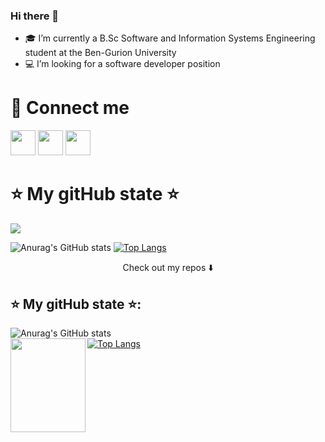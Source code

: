 ### Hi there 👋

<!--
**danaSror/danaSror** is a ✨ _special_ ✨ repository because its `README.md` (this file) appears on your GitHub profile.

Here are some ideas to get you started:

- 🎓 I’m currently a B.Sc Software and Information Systems Engineering student at the Ben-Gurion University
- :computer: I’m looking for a software developer position
- 👯 I’m looking to collaborate on ...
- 🤔 I’m looking for help with ...
- 💬 Ask me about ...
- 📫 How to reach me: ...


-->
- 🎓 I’m currently a B.Sc Software and Information Systems Engineering student at the Ben-Gurion University
- :computer: I’m looking for a software developer position

# :open_hands: Connect me
[<img src="https://cdn1.iconfinder.com/data/icons/social-media-circle-7/512/Circled_Facebook_svg-512.png"  width=40px height=40px />](https://www.facebook.com/dana.yevdaiev)    [<img src="https://cdn1.iconfinder.com/data/icons/social-media-circle-7/512/Circled_Linkedin_svg-512.png"  width=40px height=40px />](https://www.linkedin.com/in/dana-sror-a310b71b1)    [<img src="https://cdn1.iconfinder.com/data/icons/social-network-15/512/mail-512.png"  width=40px height=40px />](mailto:danayevd@post.bgu.ac.il)

# :star: My gitHub state :star:
<!-- my visitors -->
![](https://komarev.com/ghpvc/?username=danaSror&color=ff69b4)


![Anurag's GitHub stats](https://github-readme-stats.vercel.app/api?username=danaSror&show_icons=true&theme=dracula ) [![Top Langs](https://github-readme-stats.vercel.app/api/top-langs/?username=danaSror&layout=compact&theme=dracula)](https://github.com/anuraghazra/github-readme-stats)

<p align="center">
Check out my repos ⬇️
</p>


## :star: My gitHub state :star:: 
![Anurag's GitHub stats](https://github-readme-stats.vercel.app/api?username=danaSror&show_icons=true&theme=dracula ) 
<br>
[![Top Langs](https://github-readme-stats.vercel.app/api/top-langs/?username=danaSror&layout=compact&theme=dracula)](https://github.com/anuraghazra/github-readme-stats) <a><img align="left" width="120" height="150" src="https://media.giphy.com/media/11lxCeKo6cHkJy/giphy.gif"></a>

